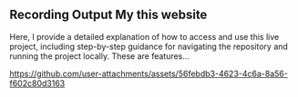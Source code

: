 ## Recording Output My this website 

Here, I provide a detailed explanation of how to access and use this live project, including step-by-step guidance for navigating the repository and running the project locally. These are features...

https://github.com/user-attachments/assets/56febdb3-4623-4c6a-8a56-f602c80d3163

